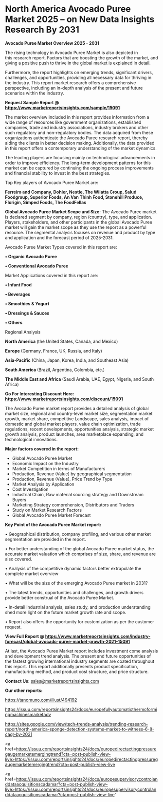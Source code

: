 # North America Avocado Puree Market 2025 – on New Data Insights Research By 2031

<Strong> Avocado Puree Market Overview 2025 - 2031</strong>

The rising technology in Avocado Puree Market is also depicted in this research report. Factors that are boosting the growth of the market, and giving a positive push to thrive in the global market is explained in detail.

Furthermore, the report highlights on emerging trends, significant drivers, challenges, and opportunities, providing all necessary data for thriving in the industry. This report market research offers a comprehensive perspective, including an in-depth analysis of the present and future scenarios within the industry.

<strong>Request Sample Report @ <a href=https://www.marketreportsinsights.com/sample/15091>https://www.marketreportsinsights.com/sample/15091</a></strong>

The market overview included in this report provides information from a wide range of resources like government organizations, established companies, trade and industry associations, industry brokers and other such regulatory and non-regulatory bodies. The data acquired from these organizations authenticate the Avocado Puree research report, thereby aiding the clients in better decision making. Additionally, the data provided in this report offers a contemporary understanding of the market dynamics.

The leading players are focusing mainly on technological advancements in order to improve efficiency. The long-term development patterns for this market can be captured by continuing the ongoing process improvements and financial stability to invest in the best strategies.

Top Key players of Avocado Puree Market are:

<strong>Ferreiro and Company, Dohler, Nestle, The Wilatta Group, Salud Foodgroup, Superior Foods, An Van Thinh Food, Stonehill Produce, Florigin, Simped Foods, The FoodFellas</strong>

<strong><b>Global Avocado Puree Market Scope and Size:</b></strong>
The Avocado Puree market is declared segment by company, region (country), type, and application. Players, stakeholders, and other participants in the global Avocado Puree market will gain the market scope as they use the report as a powerful resource. The segmental analysis focuses on revenue and product by type and application and the forecast period of 2025-2031.

Avocado Puree Market Types covered in this report are:

<strong>• Organic Avocado Puree

• Conventional Avocado Puree</strong>

Market Applications covered in this report are:

<strong>• Infant Food

• Beverages

• Smoothies & Yogurt

• Dressings & Sauces

• Others</strong> 

Regional Analysis

<strong>North America</strong> (the United States, Canada, and Mexico)

<strong>Europe</strong> (Germany, France, UK, Russia, and Italy)

<strong>Asia-Pacific</strong> (China, Japan, Korea, India, and Southeast Asia)

<strong>South America</strong> (Brazil, Argentina, Colombia, etc.)

<strong>The Middle East and Africa</strong> (Saudi Arabia, UAE, Egypt, Nigeria, and South Africa)

<strong>Go For Interesting Discount Here: <a href=https://www.marketreportsinsights.com/discount/15091>https://www.marketreportsinsights.com/discount/15091</a></strong>

The Avocado Puree market report provides a detailed analysis of global market size, regional and country-level market size, segmentation market growth, market share, competitive Landscape, sales analysis, impact of domestic and global market players, value chain optimization, trade regulations, recent developments, opportunities analysis, strategic market growth analysis, product launches, area marketplace expanding, and technological innovations.

<strong><b>Major factors covered in the report:</b></strong>
<ul>
  <li>Global Avocado Puree Market </li>
  <li>Economic Impact on the Industry</li>
  <li>Market Competition in terms of Manufacturers</li>
  <li>Production, Revenue (Value) by geographical segmentation</li>
  <li>Production, Revenue (Value), Price Trend by Type</li>
  <li>Market Analysis by Application</li>
  <li>Cost Investigation</li>
  <li>Industrial Chain, Raw material sourcing strategy and Downstream Buyers</li>
  <li>Marketing Strategy comprehension, Distributors and Traders</li>
  <li>Study on Market Research Factors</li>
  <li>Global Avocado Puree Market Forecast</li>
</ul>

<strong><b>Key Point of the Avocado Puree Market report:</b></strong>

• Geographical distribution, company profiling, and various other market segmentation are provided in the report.

• For better understanding of the global Avocado Puree market status, the accurate market valuation which comprises of size, share, and revenue are also covered.

• Analysis of the competitive dynamic factors better extrapolate the complete market overview

• What will be the size of the emerging Avocado Puree market in 2031?

• The latest trends, opportunities and challenges, and growth drivers provide better construal of the Avocado Puree Market.

• In-detail industrial analysis, sales study, and production understanding shed more light on the future market growth rate and scope.

• Report also offers the opportunity for customization as per the customer request.

<strong><b>View Full Report @ <a href=https://www.marketreportsinsights.com/industry-forecast/global-avocado-puree-market-growth-2021-15091>https://www.marketreportsinsights.com/industry-forecast/global-avocado-puree-market-growth-2021-15091</a></b></strong>


At last, the Avocado Puree Market report includes investment come analysis and development trend analysis. The present and future opportunities of the fastest growing international industry segments are coated throughout this report. This report additionally presents product specification, manufacturing method, and product cost structure, and price structure.

<strong>Contact Us:</strong>
sales@marketreportsinsights.com

<strong>Our other reports:</strong>

<a href=https://tanomuno.com/illust/494192>https://tanomuno.com/illust/494192</a>

<a href=https://issuu.com/reportsinsights24/docs/europefullyautomaticthermoformingmachinesmarketadv>https://issuu.com/reportsinsights24/docs/europefullyautomaticthermoformingmachinesmarketadv</a>

<a href=https://sites.google.com/view/tech-trends-analysis/trending-research-report/north-america-sponge-detection-systems-market-to-witness-6-8-cagr-by-2031>https://sites.google.com/view/tech-trends-analysis/trending-research-report/north-america-sponge-detection-systems-market-to-witness-6-8-cagr-by-2031</a>

<a href=https://issuu.com/reportsinsights24/docs/europedirectactingpressuregaugemarketemergingtrend?cta=post-publish-view-live>https://issuu.com/reportsinsights24/docs/europedirectactingpressuregaugemarketemergingtrend?cta=post-publish-view-live</a>

<a href=https://issuu.com/reportsinsights24/docs/europesupervisorycontrolanddataacquisitionscadamar?cta=post-publish-view-live>https://issuu.com/reportsinsights24/docs/europesupervisorycontrolanddataacquisitionscadamar?cta=post-publish-view-live</a>"
